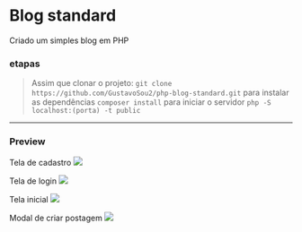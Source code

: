 # Blog standard

Criado um simples blog em PHP

### etapas
> Assim que clonar o projeto: 
```git clone https://github.com/GustavoSou2/php-blog-standard.git```
para instalar as dependências
`composer install`
para iniciar o servidor 
`php -S localhost:(porta) -t public`
---
### Preview
Tela de cadastro
![](https://github.com/GustavoSou2/php-blog-standard/blob/master/asset/images/register.PNG)

Tela de login
![](https://github.com/GustavoSou2/php-blog-standard/blob/master/asset/images/login.PNG)

Tela inicial
![](https://github.com/GustavoSou2/php-blog-standard/blob/master/asset/images/login.PNG)

Modal de criar postagem
![](https://github.com/GustavoSou2/php-blog-standard/blob/master/asset/images/register_post.PNG)